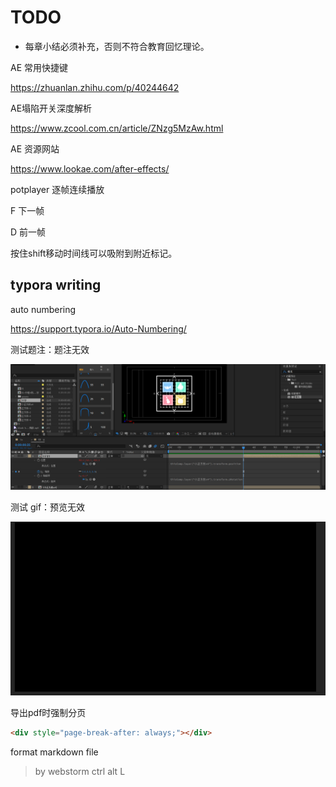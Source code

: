 # TODO

- 每章小结必须补充，否则不符合教育回忆理论。



AE 常用快捷键

https://zhuanlan.zhihu.com/p/40244642

AE塌陷开关深度解析

https://www.zcool.com.cn/article/ZNzg5MzAw.html

AE 资源网站

https://www.lookae.com/after-effects/



potplayer 逐帧连续播放

F 下一帧

D 前一帧



按住shift移动时间线可以吸附到附近标记。



## typora writing

auto numbering

https://support.typora.io/Auto-Numbering/



测试题注：题注无效

<img src="assets/figure-1-11.png" alt="image-20210523155619316" title="题注"  />

测试 gif：预览无效

<img src="assets/figure-10-33.gif" alt="image-20210523155619316" title="题注"  />

导出pdf时强制分页

```html
<div style="page-break-after: always;"></div>
```
format markdown file
> by webstorm ctrl alt L